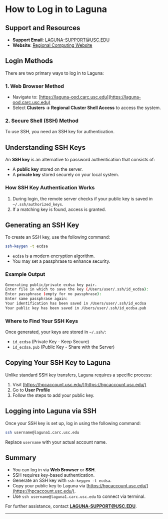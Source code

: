 # How to Log in to Laguna

## Support and Resources
- **Support Email**: [LAGUNA-SUPPORT@USC.EDU](mailto:LAGUNA-SUPPORT@USC.EDU)
- **Website**: [Regional Computing Website](https://uschpc.github.io/regional-computing-website/)

## Login Methods
There are two primary ways to log in to Laguna:

### 1. Web Browser Method
- Navigate to: [https://laguna-ood.carc.usc.edu](https://laguna-ood.carc.usc.edu)
- Select **Clusters -> Regional Cluster Shell Access** to access the system.

### 2. Secure Shell (SSH) Method
To use SSH, you need an SSH key for authentication.

## Understanding SSH Keys
An **SSH key** is an alternative to password authentication that consists of:
- A **public key** stored on the server.
- A **private key** stored securely on your local system.

### How SSH Key Authentication Works
1. During login, the remote server checks if your public key is saved in `~/.ssh/authorized_keys`.
2. If a matching key is found, access is granted.

## Generating an SSH Key
To create an SSH key, use the following command:
```sh
ssh-keygen -t ecdsa
```
- `ecdsa` is a modern encryption algorithm.
- You may set a passphrase to enhance security.

### Example Output
```sh
Generating public/private ecdsa key pair.
Enter file in which to save the key (/Users/user/.ssh/id_ecdsa):
Enter passphrase (empty for no passphrase):
Enter same passphrase again:
Your identification has been saved in /Users/user/.ssh/id_ecdsa
Your public key has been saved in /Users/user/.ssh/id_ecdsa.pub
```

### Where to Find Your SSH Keys
Once generated, your keys are stored in `~/.ssh/`:
- `id_ecdsa` (Private Key - Keep Secure)
- `id_ecdsa.pub` (Public Key - Share with the Server)

## Copying Your SSH Key to Laguna
Unlike standard SSH key transfers, Laguna requires a specific process:
1. Visit [https://hpcaccount.usc.edu/](https://hpcaccount.usc.edu/)
2. Go to **User Profile**
3. Follow the steps to add your public key.

## Logging into Laguna via SSH
Once your SSH key is set up, log in using the following command:
```sh
ssh username@laguna1.carc.usc.edu
```
Replace `username` with your actual account name.

## Summary
- You can log in via **Web Browser** or **SSH**.
- SSH requires key-based authentication.
- Generate an SSH key with `ssh-keygen -t ecdsa`.
- Copy your public key to Laguna via [https://hpcaccount.usc.edu/](https://hpcaccount.usc.edu/).
- Use `ssh username@laguna1.carc.usc.edu` to connect via terminal.

For further assistance, contact **LAGUNA-SUPPORT@USC.EDU**.
****
